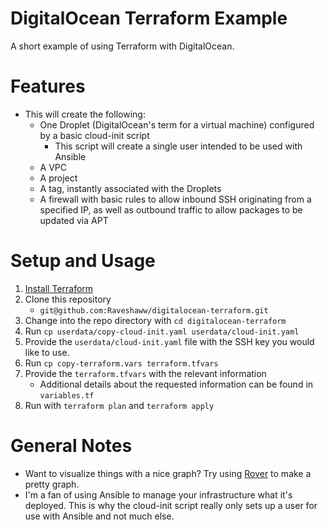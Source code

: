 # DigitalOcean Terraform Example
A short example of using Terraform with DigitalOcean.
# Features
- This will create the following:
    - One Droplet (DigitalOcean's term for a virtual machine) configured by a basic cloud-init script
        - This script will create a single user intended to be used with Ansible
    - A VPC
    - A project
    - A tag, instantly associated with the Droplets
    - A firewall with basic rules to allow inbound SSH originating from a specified IP, as well as outbound traffic to allow packages to be updated via APT
# Setup and Usage
1. [Install Terraform](https://developer.hashicorp.com/terraform/downloads?ajs_aid=2255c4dc-e3ee-45a0-ad0f-7275b943cdae&product_intent=terraform)
2. Clone this repository
    - `git@github.com:Raveshaww/digitalocean-terraform.git`
3. Change into the repo directory with `cd digitalocean-terraform`
4. Run `cp userdata/copy-cloud-init.yaml userdata/cloud-init.yaml`
5. Provide the `userdata/cloud-init.yaml` file with the SSH key you would like to use.
6. Run `cp copy-terraform.vars terraform.tfvars`
7. Provide the `terraform.tfvars` with the relevant information
    - Additional details about the requested information can be found in `variables.tf`
8. Run with `terraform plan` and `terraform apply`
# General Notes
- Want to visualize things with a nice graph? Try using [Rover](https://github.com/im2nguyen/rover) to make a pretty graph.
- I'm a fan of using Ansible to manage your infrastructure what it's deployed. This is why the cloud-init script really only sets up a user for use with Ansible and not much else.